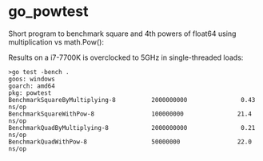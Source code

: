 # go_powtest
Short program to benchmark square and 4th powers of float64 using multiplication vs math.Pow():

Results on a  i7-7700K is overclocked to 5GHz in single-threaded loads:

```
>go test -bench .
goos: windows
goarch: amd64
pkg: powtest
BenchmarkSquareByMultiplying-8          2000000000               0.43 ns/op
BenchmarkSquareWithPow-8                100000000               21.4 ns/op
BenchmarkQuadByMultiplying-8            2000000000               0.21 ns/op
BenchmarkQuadWithPow-8                  50000000                22.0 ns/op
```

